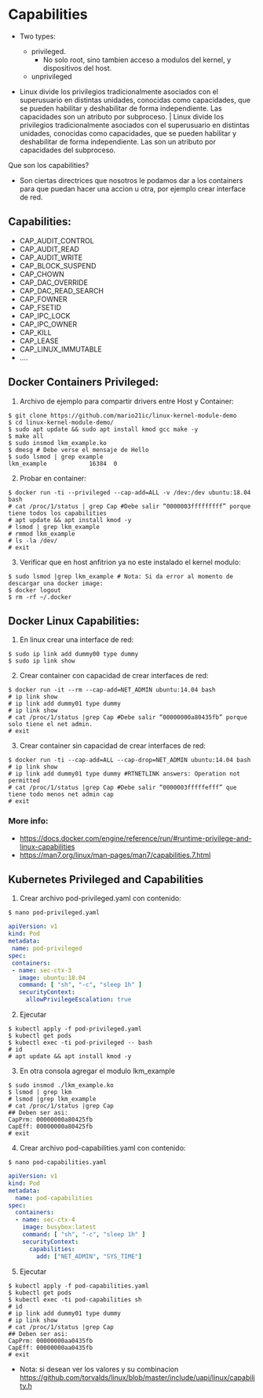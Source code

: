 # Capabilities

- Two types:
    - privileged.
        - No solo root, sino tambien acceso a modulos del kernel, y dispositivos del host.
    - unprivileged

- Linux divide los privilegios tradicionalmente asociados con el superusuario en distintas unidades, conocidas como capacidades, que se pueden habilitar y deshabilitar de forma independiente. Las capacidades son un atributo por subproceso.  |  Linux divide los privilegios tradicionalmente asociados con el superusuario en distintas unidades, conocidas como capacidades, que se pueden habilitar y deshabilitar de forma independiente. Las son un atributo por capacidades del subproceso.

Que son los capabilities?

- Son ciertas directrices que nosotros le podamos dar a los containers para que puedan hacer una accion u otra, por ejemplo crear interface de red.

## Capabilities:

- CAP_AUDIT_CONTROL
- CAP_AUDIT_READ
- CAP_AUDIT_WRITE
- CAP_BLOCK_SUSPEND
- CAP_CHOWN
- CAP_DAC_OVERRIDE
- CAP_DAC_READ_SEARCH
- CAP_FOWNER
- CAP_FSETID
- CAP_IPC_LOCK
- CAP_IPC_OWNER
- CAP_KILL
- CAP_LEASE
- CAP_LINUX_IMMUTABLE
- ....

## Docker Containers Privileged:

1. Archivo de ejemplo para compartir drivers entre Host y Container:

```console
$ git clone https://github.com/mario21ic/linux-kernel-module-demo
$ cd linux-kernel-module-demo/
$ sudo apt update && sudo apt install kmod gcc make -y
$ make all
$ sudo insmod lkm_example.ko
$ dmesg # Debe verse el mensaje de Hello
$ sudo lsmod | grep example
lkm_example            16384  0
```

2. Probar en container:

```console
$ docker run -ti --privileged --cap-add=ALL -v /dev:/dev ubuntu:18.04 bash
# cat /proc/1/status | grep Cap #Debe salir “0000003fffffffff” porque tiene todos los capabilities
# apt update && apt install kmod -y
# lsmod | grep lkm_example
# rmmod lkm_example
# ls -la /dev/
# exit
```

3. Verificar que en host anfitrion ya no este instalado el kernel modulo:

```console
$ sudo lsmod |grep lkm_example # Nota: Si da error al momento de descargar una docker image:
$ docker logout
$ rm -rf ~/.docker
```

## Docker Linux Capabilities:

1. En linux crear una interface de red:

```console
$ sudo ip link add dummy00 type dummy
$ sudo ip link show
```

2. Crear container con capacidad de crear interfaces de red:

```console
$ docker run -it --rm --cap-add=NET_ADMIN ubuntu:14.04 bash
# ip link show
# ip link add dummy01 type dummy
# ip link show
# cat /proc/1/status |grep Cap #Debe salir “00000000a80435fb” porque solo tiene el net admin.
# exit
```

3. Crear container sin capacidad de crear interfaces de red:

```console
$ docker run -ti --cap-add=ALL --cap-drop=NET_ADMIN ubuntu:14.04 bash
# ip link show
# ip link add dummy01 type dummy #RTNETLINK answers: Operation not permitted
# cat /proc/1/status |grep Cap #Debe salir “0000003fffffefff” que tiene todo menos net admin cap
# exit
```

### More info:
- https://docs.docker.com/engine/reference/run/#runtime-privilege-and-linux-capabilities
- https://man7.org/linux/man-pages/man7/capabilities.7.html 


## Kubernetes Privileged and Capabilities

1. Crear archivo pod-privileged.yaml con contenido:

```console
$ nano pod-privileged.yaml
```

```yaml
apiVersion: v1
kind: Pod
metadata:
 name: pod-privileged
spec:
 containers:
 - name: sec-ctx-3
   image: ubuntu:18.04
   command: [ "sh", "-c", "sleep 1h" ]
   securityContext:
     allowPrivilegeEscalation: true
```

2. Ejecutar

```console
$ kubectl apply -f pod-privileged.yaml
$ kubectl get pods
$ kubectl exec -ti pod-privileged -- bash
# id
# apt update && apt install kmod -y
```

3. En otra consola agregar el modulo lkm_example

```console
$ sudo insmod ./lkm_example.ko
$ lsmod | grep lkm
# lsmod |grep lkm_example
# cat /proc/1/status |grep Cap
## Deben ser asi:
CapPrm: 00000000a80425fb
CapEff: 00000000a80425fb
# exit
```

4. Crear archivo pod-capabilities.yaml con contenido:

```console
$ nano pod-capabilities.yaml
```

```yaml
apiVersion: v1
kind: Pod
metadata:
  name: pod-capabilities
spec:
  containers:
  - name: sec-ctx-4
    image: busybox:latest
    command: [ "sh", "-c", "sleep 1h" ]
    securityContext:
      capabilities:
        add: ["NET_ADMIN", "SYS_TIME"]
```

5. Ejecutar

```console
$ kubectl apply -f pod-capabilities.yaml
$ kubectl get pods
$ kubectl exec -ti pod-capabilities sh
# id
# ip link add dummy01 type dummy
# ip link show
# cat /proc/1/status |grep Cap
## Deben ser asi:
CapPrm: 00000000aa0435fb
CapEff: 00000000aa0435fb
# exit
```

- Nota: si desean ver los valores y su combinacion https://github.com/torvalds/linux/blob/master/include/uapi/linux/capability.h 